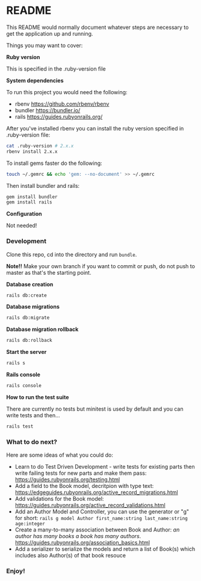 # README

This README would normally document whatever steps are necessary to get the
application up and running.

Things you may want to cover:

**Ruby version**

This is specified in the .ruby-version file

**System dependencies**

To run this project you would need the following:

- rbenv https://github.com/rbenv/rbenv
- bundler https://bundler.io/
- rails https://guides.rubyonrails.org/

After you've installed rbenv you can install the ruby version specified in .ruby-version file:

```bash
cat .ruby-version # 2.x.x
rbenv install 2.x.x
```

To install gems faster do the following:

```bash
touch ~/.gemrc && echo 'gem: --no-document' >> ~/.gemrc
```

Then install bundler and rails:

```bash
gem install bundler
gem install rails
```

**Configuration**

Not needed!

### Development

Clone this repo, cd into the directory and run `bundle`.

**Note!!** Make your own branch if you want to commit or push, do not push to master as that's the starting point.

**Database creation**

```bash
rails db:create
```

**Database migrations**

```bash
rails db:migrate
```

**Database migration rollback**

```bash
rails db:rollback
```

**Start the server**

```bash
rails s
```

**Rails console**

```bash
rails console
```

**How to run the test suite**

There are currently no tests but minitest is used by default and you can write tests and then...

```bash
rails test
```


### What to do next?

Here are some ideas of what you could do:

- Learn to do Test Driven Development - write tests for existing parts then write failing tests for new parts and make them pass: https://guides.rubyonrails.org/testing.html
- Add a field to the Book model, decritpion with type text: https://edgeguides.rubyonrails.org/active_record_migrations.html
- Add validations for the Book model: https://guides.rubyonrails.org/active_record_validations.html
- Add an Author Model and Controller, you can use the generator or "g" for short: `rails g model Author first_name:string last_name:string age:integer`
- Create a many-to-many association between Book and Author: _an author has many books a book has many authors_. https://guides.rubyonrails.org/association_basics.html
- Add a serializer to serialize the models and return a list of Book(s) which includes also Author(s) of that book resouce

### Enjoy!
